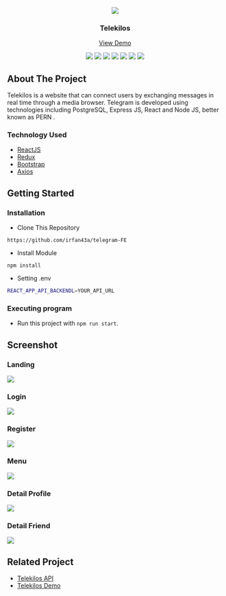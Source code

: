 <div align="center">
  <img src="https://res.cloudinary.com/hirejob/image/upload/v1659408865/Telegram/pageimage/logo_telegram_ylpn25.jpg" />
</div>
<h3 align="center">Telekilos</h3>
<p align="center">
  <a href="https://telekilos-app.netlify.app/">View Demo</a>
   <br />
    <p align="center">
    <a href="https://reactjs.org/"><img src="https://img.shields.io/github/package-json/dependency-version/HyperCarry-Team/TukuShop-app-frontend/react?color=32C33B"></a>
    <a href="https://redux.js.org/"><img src="https://img.shields.io/github/package-json/dependency-version/HyperCarry-Team/TukuShop-app-frontend/redux?color=32C33B"></a>
    <a href="https://getbootstrap.com/"><img src="https://img.shields.io/github/package-json/dependency-version/HyperCarry-Team/TukuShop-app-frontend/bootstrap?color=32C33B"></a>
    <a href="https://axios-http.com/"><img src="https://img.shields.io/github/package-json/dependency-version/HyperCarry-Team/TukuShop-app-frontend/axios?color=32C33B"></a>
    <a href="https://momentjs.com/"><img src="https://img.shields.io/github/package-json/dependency-version/HyperCarry-Team/TukuShop-app-frontend/moment?color=32C33B"></a>
    <a href="https://socket.io/"><img src="https://img.shields.io/github/package-json/dependency-version/HyperCarry-Team/TukuShop-app-frontend/socket.io-client?color=32C33B"></a>
    <img src="https://img.shields.io/github/license/HyperCarry-Team/TukuShop-app-frontend?color=32C33B">
    </p>
</p>

<!-- ABOUT THE PROJECT -->

## About The Project

Telekilos is a website that can connect users by exchanging messages in real time through a media browser. Telegram is developed using technologies including PostgreSQL, Express JS, React and Node JS, better known as PERN .

### Technology Used

- [ReactJS](https://reactjs.org/)
- [Redux](https://redux.js.org/)
- [Bootstrap](https://getbootstrap.com/)
- [Axios](https://github.com/axios/axios)

<!-- GETTING STARTED -->

## Getting Started

### Installation

- Clone This Repository

`https://github.com/irfan43a/telegram-FE`

- Install Module

`npm install`

- Setting .env

```bash
REACT_APP_API_BACKENDL=YOUR_API_URL
```

### Executing program

- Run this project with `npm run start`.

<!-- SCREENSHOT -->

## Screenshot

### Landing

<img src="https://res.cloudinary.com/hirejob/image/upload/v1659408197/Telegram/pageimage/landing_fctw4u.jpg" />

### Login

<img src="https://res.cloudinary.com/hirejob/image/upload/v1659408176/Telegram/pageimage/login_m1pd6r.jpg" />

### Register

<img src="https://res.cloudinary.com/hirejob/image/upload/v1659408186/Telegram/pageimage/register_kprcjd.jpg" />

### Menu

<img src="https://res.cloudinary.com/hirejob/image/upload/v1659408212/Telegram/pageimage/menu_b8trka.jpg" />

### Detail Profile

<img src="https://res.cloudinary.com/hirejob/image/upload/v1659408250/Telegram/pageimage/Profile_mk2ijz.jpg" />

### Detail Friend

<img src="https://res.cloudinary.com/hirejob/image/upload/v1659408312/Telegram/pageimage/friend_detail_fr7chx.jpg" />

<!-- RELATED PROJECT -->

## Related Project

- [Telekilos API](https://github.com/irfan43a/telegram-BE)
- [Telekilos Demo](https://telekilos-app.netlify.app/)

